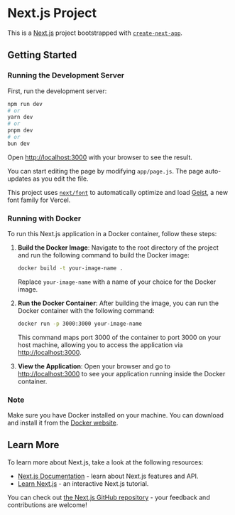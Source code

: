 # Next.js Project

This is a [Next.js](https://nextjs.org) project bootstrapped with [`create-next-app`](https://github.com/vercel/next.js/tree/canary/packages/create-next-app).

## Getting Started

### Running the Development Server

First, run the development server:

```bash
npm run dev
# or
yarn dev
# or
pnpm dev
# or
bun dev
```

Open [http://localhost:3000](http://localhost:3000) with your browser to see the result.

You can start editing the page by modifying `app/page.js`. The page auto-updates as you edit the file.

This project uses [`next/font`](https://nextjs.org/docs/app/building-your-application/optimizing/fonts) to automatically optimize and load [Geist](https://vercel.com/font), a new font family for Vercel.

### Running with Docker

To run this Next.js application in a Docker container, follow these steps:

1. **Build the Docker Image**:
   Navigate to the root directory of the project and run the following command to build the Docker image:

   ```bash
   docker build -t your-image-name .
   ```

   Replace `your-image-name` with a name of your choice for the Docker image.

2. **Run the Docker Container**:
   After building the image, you can run the Docker container with the following command:

   ```bash
   docker run -p 3000:3000 your-image-name
   ```

   This command maps port 3000 of the container to port 3000 on your host machine, allowing you to access the application via [http://localhost:3000](http://localhost:3000).

3. **View the Application**:
   Open your browser and go to [http://localhost:3000](http://localhost:3000) to see your application running inside the Docker container.

### Note

Make sure you have Docker installed on your machine. You can download and install it from the [Docker website](https://www.docker.com/get-started).

## Learn More

To learn more about Next.js, take a look at the following resources:

- [Next.js Documentation](https://nextjs.org/docs) - learn about Next.js features and API.
- [Learn Next.js](https://nextjs.org/learn) - an interactive Next.js tutorial.

You can check out [the Next.js GitHub repository](https://github.com/vercel/next.js) - your feedback and contributions are welcome!
